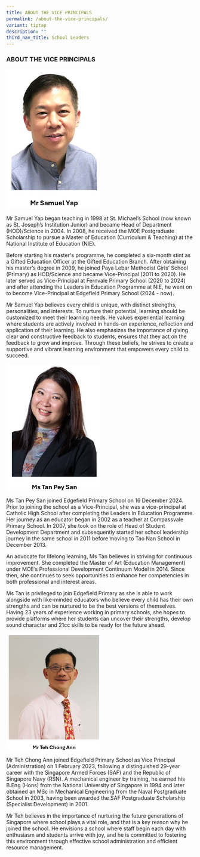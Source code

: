 ```yaml
---
title: ABOUT THE VICE PRINCIPALS
permalink: /about-the-vice-principals/
variant: tiptap
description: ""
third_nav_title: School Leaders
---
```

<h3>ABOUT THE VICE PRINCIPALS</h3>
<div class="isomer-image-wrapper">
<img style="width: 50%;" height="auto" width="100%" alt="" src="/images/Mr_Yap.png">
</div>
<p>Mr Samuel Yap began teaching in 1998 at St. Michael’s School (now known
as St. Joseph’s Institution Junior) and became Head of Department (HOD)/Science
in 2004. In 2008, he received the MOE Postgraduate Scholarship to pursue
a Master of Education (Curriculum &amp; Teaching) at the National Institute
of Education (NIE).</p>
<p>Before starting his master's programme, he completed a six-month stint
as a Gifted Education Officer at the Gifted Education Branch. After obtaining
his master’s degree in 2009, he joined Paya Lebar Methodist Girls’ School
(Primary) as HOD/Science and became Vice-Principal (2011 to 2020). He later
served as Vice-Principal at Fernvale Primary School (2020 to 2024) and
after attending the Leaders in Education Programme at NIE, he went on to
become Vice-Principal at Edgefield Primary School (2024 - now).</p>
<p>Mr Samuel Yap believes every child is unique, with distinct strengths,
personalities, and interests. To nurture their potential, learning should
be customized to meet their learning needs. He values experiential learning
where students are actively involved in hands-on experience, reflection
and application of their learning. He also emphasizes the importance of
giving clear and constructive feedback to students, ensures that they act
on the feedback to grow and improve. Through these beliefs, he strives
to create a supportive and vibrant learning environment that empowers every
child to succeed.</p>
<p></p>
<p></p>
<div class="isomer-image-wrapper">
<img style="width: 50%;" height="auto" width="100%" alt="" src="/images/Ms_Tan_Pey_San.png">
</div>
<p>Ms Tan Pey San joined Edgefield Primary School on 16 December 2024. Prior
to joining the school as a Vice-Principal, she was a vice-principal at
Catholic High School after completing the Leaders in Education Programme.
Her journey as an educator began in 2002 as a teacher at Compassvale Primary
School. In 2007, she took on the role of Head of Student Development Department
and subsequently started her school leadership journey in the same school
in 2011 before moving to Tao Nan School in December 2013.</p>
<p>An advocate for lifelong learning, Ms Tan believes in striving for continuous
improvement. She completed the Master of Art (Education Management) under
MOE’s Professional Development Continuum Model in 2014. Since then, she
continues to seek opportunities to enhance her competencies in both professional
and interest areas.</p>
<p>Ms Tan is privileged to join Edgefield Primary as she is able to work
alongside with like-minded educators who believe every child has their
own strengths and can be nurtured to be the best versions of themselves.
Having 23 years of experience working in primary schools, she hopes to
provide platforms where her students can uncover their strengths, develop
sound character and 21cc skills to be ready for the future ahead.</p>
<p></p>
<p></p>
<div class="isomer-image-wrapper">
<img style="width: 50%;" height="auto" width="100%" alt="" src="/images/Mr_Teh.png">
</div>
<p>Mr Teh Chong Ann joined Edgefield Primary School as Vice Principal (Administration)
on 1 February 2023, following a distinguished 29-year career with the Singapore
Armed Forces (SAF) and the Republic of Singapore Navy (RSN). A mechanical
engineer by training, he earned his B.Eng (Hons) from the National University
of Singapore in 1994 and later obtained an MSc in Mechanical Engineering
from the Naval Postgraduate School in 2003, having been awarded the SAF
Postgraduate Scholarship (Specialist Development) in 2001.</p>
<p>Mr Teh believes in the importance of nurturing the future generations
of Singapore where school plays a vital role, and that is a key reason
why he joined the school. He envisions a school where staff begin each
day with enthusiasm and students arrive with joy, and he is committed to
fostering this environment through effective school administration and
efficient resource management.</p>
<p></p>
<p></p>
<p></p>